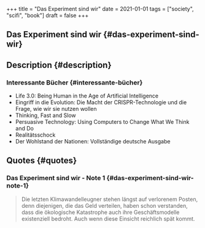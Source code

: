 +++
title = "Das Experiment sind wir"
date = 2021-01-01
tags = ["society", "scifi", "book"]
draft = false
+++

## Das Experiment sind wir {#das-experiment-sind-wir}


## Description {#description}


### Interessante Bücher {#interessante-bücher}

-   Life 3.0: Being Human in the Age of Artificial Intelligence
-   Eingriff in die Evolution: Die Macht der CRISPR-Technologie und die Frage, wie wir sie nutzen wollen
-   Thinking, Fast and Slow
-   Persuasive Technology: Using Computers to Change What We Think and Do
-   Realitätsschock
-   Der Wohlstand der Nationen: Vollständige deutsche Ausgabe


## Quotes {#quotes}


### Das Experiment sind wir - Note 1 {#das-experiment-sind-wir-note-1}

> Die letzten Klimawandelleugner stehen längst auf verlorenem Posten, denn
> diejenigen, die das Geld verteilen, haben schon verstanden, dass die ökologische
> Katastrophe auch ihre Geschäftsmodelle existenziell bedroht. Auch wenn diese
> Einsicht reichlich spät kommt.
